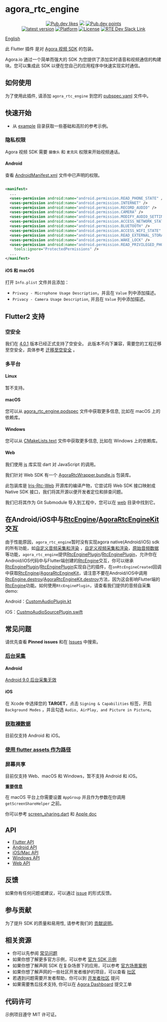 # agora_rtc_engine

<p align="center">
    <a href="https://pub.dev/packages/agora_rtc_engine"><img src="https://badges.bar/agora_rtc_engine/likes" alt="Pub.dev likes"/></a>
    <a href="https://pub.dev/packages/agora_rtc_engine" alt="Pub.dev popularity"><img src="https://badges.bar/agora_rtc_engine/popularity"/></a>
    <a href="https://pub.dev/packages/agora_rtc_engine"><img src="https://badges.bar/agora_rtc_engine/pub%20points" alt="Pub.dev points"/></a><br/>
    <a href="https://pub.dev/packages/agora_rtc_engine"><img src="https://img.shields.io/pub/v/agora_rtc_engine.svg?include_prereleases" alt="latest version"/></a>
    <a href="https://pub.dev/packages/agora_rtc_engine"><img src="https://img.shields.io/badge/Platform-Android%20%7C%20iOS%20%7C%20macOS%20%7C%20Web%20%7C%20Windows-blue?logo=flutter" alt="Platform"/></a>
    <a href="./LICENSE"><img src="https://img.shields.io/github/license/agoraio-community/flutter-uikit?color=lightgray" alt="License"/></a>
    <a href="https://www.agora.io/en/join-slack/">
        <img src="https://img.shields.io/badge/slack-@RTE%20Dev-blue.svg?logo=slack" alt="RTE Dev Slack Link"/>
    </a>
</p>


[English](README.md)

此 Flutter 插件
是对 [Agora 视频 SDK](https://docs.agora.io/cn/Interactive%20Broadcast/product_live?platform=All%20Platforms)
的包装。

Agora.io 通过一个简单而强大的 SDK 为您提供了添加实时语音和视频通信的构建块。您可以集成此 SDK 以便在您自己的应用程序中快速实现实时通信。

## 如何使用

为了使用此插件, 请添加 `agora_rtc_engine`
到您的 [pubspec.yaml](https://flutter.dev/docs/development/packages-and-plugins/using-packages) 文件中。

## 快速开始

* 从 [example](example/lib/examples) 目录获取一些基础和高阶的参考示例。

### 隐私权限

Agora 视频 SDK 需要 `摄像头` 和 `麦克风` 权限来开始视频通话。

#### Android

查看 [AndroidManifest.xml](android/src/main/AndroidManifest.xml) 文件中已声明的权限。

```xml

<manifest>
  ...
  <uses-permission android:name="android.permission.READ_PHONE_STATE" />
  <uses-permission android:name="android.permission.INTERNET" />
  <uses-permission android:name="android.permission.RECORD_AUDIO" />
  <uses-permission android:name="android.permission.CAMERA" />
  <uses-permission android:name="android.permission.MODIFY_AUDIO_SETTINGS" />
  <uses-permission android:name="android.permission.ACCESS_NETWORK_STATE" />
  <uses-permission android:name="android.permission.BLUETOOTH" />
  <uses-permission android:name="android.permission.ACCESS_WIFI_STATE" />
  <uses-permission android:name="android.permission.READ_EXTERNAL_STORAGE" />
  <uses-permission android:name="android.permission.WAKE_LOCK" />
  <uses-permission android:name="android.permission.READ_PRIVILEGED_PHONE_STATE"
    tools:ignore="ProtectedPermissions" />
  ...
</manifest>
```

#### iOS 和 macOS

打开 `Info.plist` 文件并且添加：

- `Privacy - Microphone Usage Description`，并且在 `Value` 列中添加描述。
- `Privacy - Camera Usage Description`, 并且在 `Value` 列中添加描述。

## Flutter2 支持

### 空安全

我们在 [4.0.1](https://pub.dev/packages/agora_rtc_engine/versions/4.0.1) 版本已经正式支持了空安全。
此版本不向下兼容，需要您的工程迁移至空安全，具体参考 [迁移至空安全](https://dart.cn/null-safety/migration-guide) 。

### 多平台

#### Linux

暂不支持。

#### macOS

您可以从 [agora_rtc_engine.podspec](macos/agora_rtc_engine.podspec) 文件中获取更多信息, 比如在 macOS 上的依赖库。

#### Windows

您可以从 [CMakeLists.text](windows/CMakeLists.txt) 文件中获取更多信息, 比如在 Windows 上的依赖库。

#### Web

我们使用 [js](https://pub.dev/packages/js) 库实现 dart 对 JavaScript 的调用。

我们针对 Web SDK 有一个 [AgoraRtcWrapper.bundle.js](assets/AgoraRtcWrapper.bundle.js) 包装库。

此包装库是 [Iris-Rtc-Web](https://github.com/AgoraIO-Community/Iris-Rtc-Web) 开源库的编译产物，它尝试将 Web SDK 接口映射成
Native SDK 接口，我们将其开源以便开发者定位和排查问题。

我们已将其作为 Git Submodule 导入到工程中，您可以在 [web](web) 目录中找到它。

## 在Android/iOS中与[RtcEngine](https://docs.agora.io/cn/Video/API%20Reference/java/classio_1_1agora_1_1rtc_1_1_rtc_engine.html)/[AgoraRtcEngineKit](https://docs.agora.io/cn/Video/API%20Reference/oc/Classes/AgoraRtcEngineKit.html)交互

由于性能原因，`agora_rtc_engine`暂时没有实现agora native(Android/iOS)
sdk的所有功能，如[自定义音频采集和渲染](hhttps://docs.agora.io/cn/Video/custom_audio_android?platform=Android)
，[自定义视频采集和渲染](https://docs.agora.io/cn/Video/custom_video_android?platform=Android)，[原始音频数据](https://docs.agora.io/cn/Video/raw_data_audio_android?platform=Android)等功能，`agora_rtc_engine`提供[RtcEnginePlugin](https://github.com/AgoraIO/Agora-Flutter-SDK/blob/master/android/src/main/java/io/agora/rtc/base/RtcEnginePlugin.kt)/[RtcEnginePlugin](https://github.com/AgoraIO/Agora-Flutter-SDK/blob/master/ios/Classes/Base/RtcEnginePlugin.h)，允许你在Android/iOS代码中与Flutter端创建的[RtcEngine](https://github.com/AgoraIO/Agora-Flutter-SDK/blob/master/lib/src/rtc_engine.dart)交互，你可以继承[RtcEnginePlugin](https://github.com/AgoraIO/Agora-Flutter-SDK/blob/master/android/src/main/java/io/agora/rtc/base/RtcEnginePlugin.kt)/[RtcEnginePlugin](https://github.com/AgoraIO/Agora-Flutter-SDK/blob/master/ios/Classes/Base/RtcEnginePlugin.h)实现自己的插件，在`onRtcEngineCreated`回调中获取[RtcEngine](https://docs.agora.io/cn/Video/API%20Reference/java/classio_1_1agora_1_1rtc_1_1_rtc_engine.html)/[AgoraRtcEngineKit](https://docs.agora.io/cn/Video/API%20Reference/oc/Classes/AgoraRtcEngineKit.html)，请注意不要在Android/iOS中调用[RtcEngine.destroy](https://docs.agora.io/cn/Video/API%20Reference/java/classio_1_1agora_1_1rtc_1_1_rtc_engine.html#afb808cdc9025a77af7dd2bce98311bfe)/[AgoraRtcEngineKit.destroy](https://docs.agora.io/cn/Video/API%20Reference/oc/Classes/AgoraRtcEngineKit.html#//api/name/destroy)方法，因为这会影响Flutter端的[RtcEngine](https://github.com/AgoraIO/Agora-Flutter-SDK/blob/master/lib/src/rtc_engine.dart)功能。如何使用`RtcEnginePlugin`，请查看我们提供的音频自采集demo:

Android：[CustomAudioPlugin.kt](https://github.com/AgoraIO/Agora-Flutter-SDK/blob/master/example/android/app/src/main/kotlin/io/agora/agora_rtc_engine_example/custom_audio_source/CustomAudioPlugin.kt)

iOS：[CustmoAudioSourcePlugin.swift](https://github.com/AgoraIO/Agora-Flutter-SDK/blob/master/example/ios/Runner/CustomAudioSource/CustmoAudioSourcePlugin.swift)

## 常见问题

请优先查看 **Pinned issues** 和在 [Issues](https://github.com/AgoraIO/Agora-Flutter-SDK/issues) 中搜索。

### [后台采集](https://github.com/AgoraIO/Agora-Flutter-SDK/issues/28)

#### Android

[Android 9.0 后台采集无效](https://docs.agora.io/cn/Interactive%20Broadcast/faq/android_background?platform=Android)

#### iOS

在 Xcode 中选择您的 **TARGET**，点击 `Signing & Capabilities` 标签，开启 `Background Modes`
，并且勾选 `Audio, AirPlay, and Picture in Picture`。

### [获取裸数据](https://github.com/AgoraIO/Agora-Flutter-SDK/issues/183)

目前仅支持 Android 和 iOS。

### [使用 flutter assets 作为路径](https://github.com/AgoraIO/Agora-Flutter-SDK/issues/181)

### 屏幕共享

目前仅支持 Web、macOS 和 Windows，暂不支持 Android 和 iOS。

**重要信息**

在 macOS 平台上你需要设置 `AppGroup` 并且作为参数在你调用 `getScreenShareHelper` 之前。

你可以参考 [screen_sharing.dart](example/lib/examples/advanced/screen_sharing/screen_sharing.dart)
和 [Apple doc](https://developer.apple.com/library/archive/documentation/Security/Conceptual/AppSandboxDesignGuide/AppSandboxInDepth/AppSandboxInDepth.html#//apple_ref/doc/uid/TP40011183-CH3-SW21)

## API

* [Flutter API](https://docs.agora.io/cn/Video/API%20Reference/flutter/index.html)
* [Android API](https://docs.agora.io/cn/Video/API%20Reference/java/index.html)
* [iOS/Mac API](https://docs.agora.io/cn/Video/API%20Reference/oc/docs/headers/Agora-Objective-C-API-Overview.html)
* [Windows API](https://docs.agora.io/cn/Video/API%20Reference/cpp/index.html)
* [Web API](https://docs.agora.io/cn/Video/API%20Reference/web_ng/index.html)

## 反馈

如果你有任何问题或建议，可以通过 [issue](https://github.com/AgoraIO/Agora-Flutter-SDK/issues) 的形式反馈。

## 参与贡献

为了提升 SDK 的质量和易用性, 请参考我们的 [贡献说明](https://github.com/AgoraIO/Flutter-SDK/blob/master/CONTRIBUTING.md)。

## 相关资源

- 你可以先参阅 [常见问题](https://docs.agora.io/cn/faq)
- 如果你想了解更多官方示例，可以参考 [官方 SDK 示例](https://github.com/AgoraIO)
- 如果你想了解声网 SDK 在复杂场景下的应用，可以参考 [官方场景案例](https://github.com/AgoraIO-usecase)
- 如果你想了解声网的一些社区开发者维护的项目，可以查看 [社区](https://github.com/AgoraIO-Community)
- 若遇到问题需要开发者帮助，你可以到 [开发者社区](https://rtcdeveloper.com/) 提问
- 如果需要售后技术支持, 你可以在 [Agora Dashboard](https://dashboard.agora.io) 提交工单

## 代码许可

示例项目遵守 MIT 许可证。
